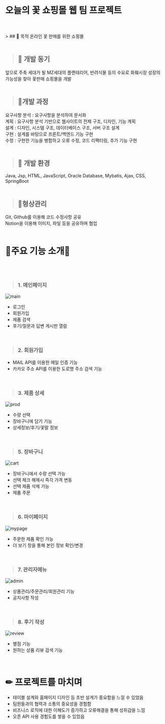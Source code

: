 # 오늘의 꽃 쇼핑몰 웹 팀 프로젝트
<br>
<br>
> ## 🌿  목적   
온라인 꽃 판매를 위한 쇼핑몰
<br>
<br>

> ## 🌿 개발 동기   
앞으로 주축 세대가 될 MZ세대의 플랜테리어, 반려식물 등의 수요로 화훼시장 성장의 가능성을 찾아 꽃판매 쇼핑몰을 개발
<br>
<br>

> ## 🌿개발 과정   
요구사항 분석 : 요구사항을 분석하여 문서화   
계획 : 요구사항 분석 기반으로 웹사이트의 전체 구조, 디자인, 기능 계획   
설계 : 디자인, 시스템 구조, 데이터베이스 구조, 서버 구조 설계   
구현 : 설계를 바탕으로 프론트/백엔드 기능 구현   
수정 : 구현한 기능을 병합하고 오류 수정, 코드 리팩터링, 추가 기능 구현
<br>
<br>
> ## 🌿 개발 환경   
Java, Jsp, HTML, JavaScript, Oracle Database, Mybatis, Ajax, CSS, SpringBoot
<br>
<br>
> ## 🌿형상관리   
Git, Github를 이용해 코드 수정사항 공유   
Notion을 이용해 이미지, 파일 등을 공유하며 협업
<br>
<br>
   
# 🌹주요 기능 소개🌹 
<br>
<br>   
   
> ### **1. 메인페이지**
> 
![main](https://user-images.githubusercontent.com/125852574/229419223-0bce6592-a302-4f93-98d7-ceab8cc3d0fc.png)
   
* 로그인   <br>
* 회원가입   <br>
* 제품 검색   <br>
* 후기/질문과 답변 게시판 열람 <br>
<br>
   
> ### **2. 회원가입**
* MAIL API를 이용한 메일 인증 기능   <br>
* 카카오 주소 API를 이용한 도로명 주소 검색 기능   <br>
<br>

> ### **3. 제품 상세**
![prod](https://user-images.githubusercontent.com/125852574/229419926-3ab8682a-d9c3-4f79-a6c6-c1c61a6ba403.png)
   
* 수량 선택  <br>
* 장바구니에 담기 기능 <br>
* 상세정보/후기/꽃말 정보
<br>

> ### **5. 장바구니**
![cart](https://user-images.githubusercontent.com/125852574/229419325-52cf412a-737e-43f1-a26f-506a3ac203ce.png)   

* 장바구니에서 수량 선택 가능  <br>
* 선택 체크 해제시 즉각 가격 변동 <br>
* 선택 제품 삭제 가능 <br>
* 제품 주문
<br>

> ### **6. 마이페이지**
![mypage](https://user-images.githubusercontent.com/125852574/229419345-43294159-920c-4ad7-a717-434e0ee1ac6f.png)
   
* 주문한 제품 확인 가능  <br>
* 더 보기 창을 통해 본인 정보 확인/변경
<br>

> ### **7. 관리자메뉴**
![admin](https://user-images.githubusercontent.com/125852574/229419412-e646ee2d-7f99-4daa-8a49-f69c8d617b8b.png)
   
* 상품관리/주문관리/회원관리 기능   <br>
* 공지사항 작성
<br>

> ### **8. 후기 작성**
![review](https://user-images.githubusercontent.com/125852574/229419426-f95b1b5f-c856-4d63-a31c-20de6ef6045d.png)
   
* 별점 기능   <br>
* 원하는 상품 리뷰 검색 기능   <br>
<br>

   
# ✏ 프로젝트를 마치며
* 테이블 설계와 홈페이지 디자인 등 초반 설계가 중요함을 느낄 수 있었음 <br>
* 팀원들과의 협력과 소통의 중요성을 경험함 <br>
* 비즈니스 로직에 대한 이해도가 증가하고 오류해결을 통해 성취감을 느낌 <br>
* 오픈 API 사용 경험도를 쌓을 수 있었음 <br>

